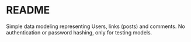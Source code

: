 # README

Simple data modeling representing Users, links (posts) and comments. No authentication or password hashing, only for testing models.
